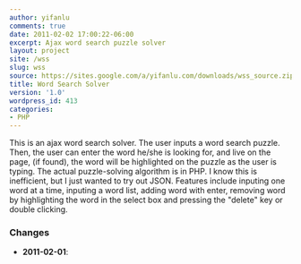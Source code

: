 ```yaml
---
author: yifanlu
comments: true
date: 2011-02-02 17:00:22-06:00
excerpt: Ajax word search puzzle solver
layout: project
site: /wss
slug: wss
source: https://sites.google.com/a/yifanlu.com/downloads/wss_source.zip
title: Word Search Solver
version: '1.0'
wordpress_id: 413
categories:
- PHP
---
```


This is an ajax word search solver. The user inputs a word search puzzle. Then, the user can enter the word he/she is looking for, and live on the page, (if found), the word will be highlighted on the puzzle as the user is typing. The actual puzzle-solving algorithm is in PHP. I know this is inefficient, but I just wanted to try out JSON. Features include inputing one word at a time, inputing a word list, adding word with enter, removing word by highlighting the word in the select box and pressing the "delete" key or double clicking.

### Changes

* **2011-02-01**: 

